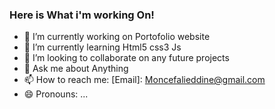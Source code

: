 ### Here is What i'm working On!

- 🔭 I’m currently working on Portofolio website
- 🌱 I’m currently learning Html5 css3 Js
- 👯 I’m looking to collaborate on any future projects
- 💬 Ask me about Anything
- 📫 How to reach me: [Email]: Moncefalieddine@gmail.com
- 😄 Pronouns: ...

